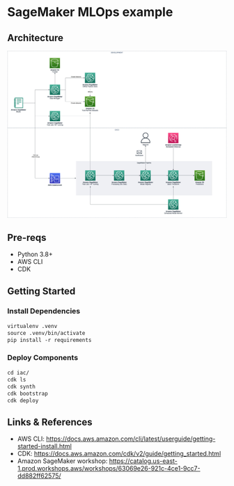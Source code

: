 # SageMaker MLOps example
## Architecture

![Architecture](./images/mlops.jpg)

## Pre-reqs

- Python 3.8+
- AWS CLI
- CDK

## Getting Started

### Install Dependencies

```
virtualenv .venv
source .venv/bin/activate
pip install -r requirements
```

### Deploy Components

```
cd iac/
cdk ls
cdk synth
cdk bootstrap
cdk deploy
```

## Links & References

- AWS CLI: https://docs.aws.amazon.com/cli/latest/userguide/getting-started-install.html
- CDK: https://docs.aws.amazon.com/cdk/v2/guide/getting_started.html
- Amazon SageMaker workshop: https://catalog.us-east-1.prod.workshops.aws/workshops/63069e26-921c-4ce1-9cc7-dd882ff62575/
